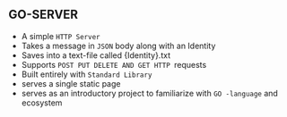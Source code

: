 ## GO-SERVER 
- A simple ```HTTP Server ```
- Takes a message in ```JSON``` body along with an Identity 
- Saves into a text-file called {Identity}.txt
- Supports ```POST PUT DELETE AND GET HTTP ```requests
- Built entirely with ``Standard Library`` 
- serves a single static page 
- serves  as an introductory project to familiarize with ```GO -language``` and ecosystem